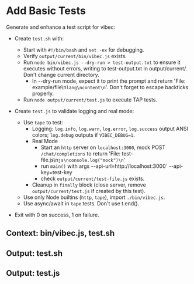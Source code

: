 # Add Basic Tests

Generate and enhance a test script for vibec:

- Create `test.sh` with:
  - Start with `#!/bin/bash` and `set -ex` for debugging.
  - Verify `output/current/bin/vibec.js` exists.
  - Run `node bin/vibec.js --dry-run > test-output.txt` to ensure it executes without errors, writing to test-output.txt in output/current/. Don't change current directory.
    - In --dry-run mode, expect it to print the prompt and return 'File: example/file\n```lang\ncontent\n```'.  Don't forget to escape backticks properly.
  - Run `node output/current/test.js` to execute TAP tests.

- Create `test.js` to validate logging and real mode:
  - Use `tape` to test:
    - Logging: `log.info`, `log.warn`, `log.error`, `log.success` output ANSI colors; `log.debug` outputs if `VIBEC_DEBUG=1`.
    - Real Mode
      - Start an `http` server on `localhost:3000`, mock POST `/chat/completions` to return 'File: test-file.js\n```js\nconsole.log("mock")\n```'
      - run `main()` with args  --api-url=http://localhost:3000` --api-key=test-key
      - check `output/current/test-file.js` exists.
    - Cleanup in `finally` block (close server, remove `output/current/test.js` if created by this test).
  - Use only Node builtins (`http`, `tape`), import `./bin/vibec.js`.
  - Use async/await in `tape` tests. Don't use t.end(). 
- Exit with 0 on success, 1 on failure.

## Context: bin/vibec.js, test.sh
## Output: test.sh
## Output: test.js
